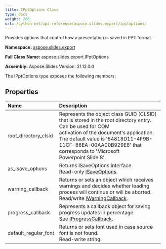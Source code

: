 ```yaml
---
title: IPptOptions Class
type: docs
weight: 200
url: /python-net/api-reference/aspose.slides.export/ipptoptions/
---
```


Provides options that control how a presentation is saved in PPT format.

**Namespace:** [aspose.slides.export](/slides/python-net/api-reference/aspose.slides.export/)

**Full Class Name:** aspose.slides.export.IPptOptions

**Assembly:**  Aspose.Slides Version: 21.12.0.0

The IPptOptions type exposes the following members:
## **Properties**
|**Name**|**Description**|
| :- | :- |
|root_directory_clsid|Represents the object class GUID (CLSID) that is stored in the root directory entry. Can be used for COM<br/>            activation of the document's application.<br/>            The default value is '64818D11-4F9B-11CF-86EA-00AA00B929E8' that corresponds to 'Microsoft Powerpoint.Slide.8'.|
|as_isave_options|Returns ISaveOptions interface.<br/>            Read-only [ISaveOptions](/python-net/api-reference/aspose.slides.export/isaveoptions/).|
|warning_callback|Returns or sets an object which receives warnings and decides whether loading process will continue or will be aborted.<br/>            Read/write [IWarningCallback](/python-net/api-reference/aspose.slides.warnings/iwarningcallback/).|
|progress_callback|Represents a callback object for saving progress updates in percentage. <br/>            See [IProgressCallback](/python-net/api-reference/aspose.slides/iprogresscallback/).|
|default_regular_font|Returns or sets font used in case source font is not found.<br/>            Read-write string.|
